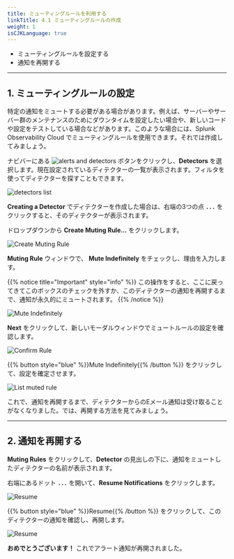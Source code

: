 ```yaml
---
title: ミューティングルールを利用する
linkTitle: 4.1 ミューティングルールの作成
weight: 1
isCJKLanguage: true
---
```


* ミューティングルールを設定する
* 通知を再開する
  
---

## 1. ミューティングルールの設定

特定の通知をミュートする必要がある場合があります。例えば、サーバーやサーバー群のメンテナンスのためにダウンタイムを設定したい場合や、新しいコードや設定をテストしている場合などがあります。このような場合には、Splunk Observability Cloud でミューティングルールを使用できます。それでは作成してみましょう。

ナビバーにある ![alerts and detectors](../../images/alerts-and-detectors.png?classes=inline&height=25px) ボタンをクリックし、**Detectors** を選択します。現在設定されているディテクターの一覧が表示されます。フィルタを使ってディテクターを探すこともできます。

![detectors list](../../images//detectors.png)

**Creating a Detector** でディテクターを作成した場合は、右端の3つの点 **`...`** をクリックすると、そのディテクターが表示されます。

ドロップダウンから **Create Muting Rule...** をクリックします。

![Create Muting Rule](../../images/create-muting-rule.png)

**Muting Rule** ウィンドウで、 **Mute Indefinitely** をチェックし、理由を入力します。

{{% notice title="Important" style="info" %}}
この操作をすると、ここに戻ってきてこのボックスのチェックを外すか、このディテクターの通知を再開するまで、通知が永久的にミュートされます。
{{% /notice %}}

![Mute Indefinitely](../../images//mute-indefinitely.png)

**Next** をクリックして、新しいモーダルウィンドウでミュートルールの設定を確認します。

![Confirm Rule](../../images//confirm-rule.png)

{{% button style="blue" %}}Mute Indefinitely{{% /button %}} をクリックして、設定を確定させます。

![List muted rule](../../images/alert-muted.png)

これで、通知を再開するまで、ディテクターからのEメール通知は受け取ることがなくなりました。では、再開する方法を見てみましょう。

---

## 2. 通知を再開する

**Muting Rules** をクリックして、**Detector** の見出しの下に、通知をミュートしたディテクターの名前が表示されます。

右端にあるドット **`...`** を開いて、**Resume Notifications** をクリックします。

![Resume](../../images//muting-list.png)

{{% button style="blue" %}}Resume{{% /button %}} をクリックして、このディテクターの通知を確認し、再開します。

![Resume](../../images//resume.png)

**おめでとうございます！** これでアラート通知が再開されました。
